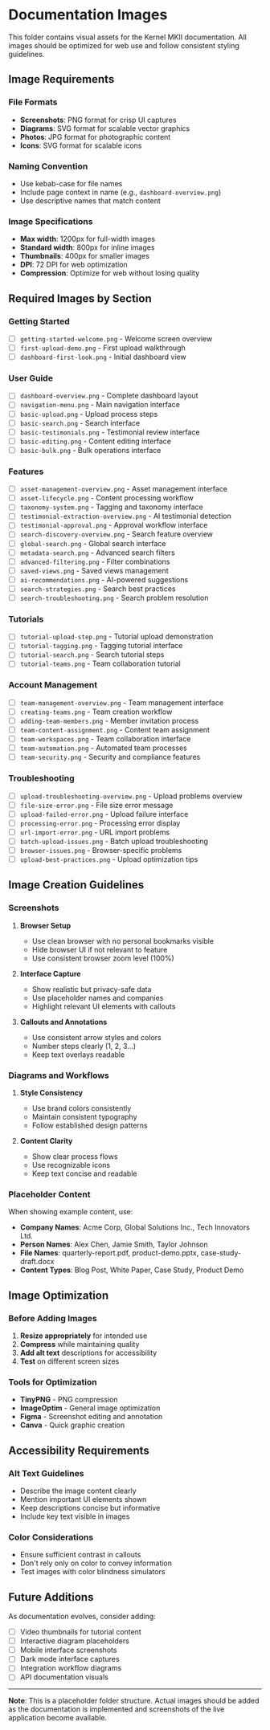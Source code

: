 # Documentation Images

This folder contains visual assets for the Kernel MKII documentation. All images should be optimized for web use and follow consistent styling guidelines.

## Image Requirements

### File Formats
- **Screenshots**: PNG format for crisp UI captures
- **Diagrams**: SVG format for scalable vector graphics
- **Photos**: JPG format for photographic content
- **Icons**: SVG format for scalable icons

### Naming Convention
- Use kebab-case for file names
- Include page context in name (e.g., `dashboard-overview.png`)
- Use descriptive names that match content

### Image Specifications
- **Max width**: 1200px for full-width images
- **Standard width**: 800px for inline images
- **Thumbnails**: 400px for smaller images
- **DPI**: 72 DPI for web optimization
- **Compression**: Optimize for web without losing quality

## Required Images by Section

### Getting Started
- [ ] `getting-started-welcome.png` - Welcome screen overview
- [ ] `first-upload-demo.png` - First upload walkthrough
- [ ] `dashboard-first-look.png` - Initial dashboard view

### User Guide
- [ ] `dashboard-overview.png` - Complete dashboard layout
- [ ] `navigation-menu.png` - Main navigation interface
- [ ] `basic-upload.png` - Upload process steps
- [ ] `basic-search.png` - Search interface
- [ ] `basic-testimonials.png` - Testimonial review interface
- [ ] `basic-editing.png` - Content editing interface
- [ ] `basic-bulk.png` - Bulk operations interface

### Features
- [ ] `asset-management-overview.png` - Asset management interface
- [ ] `asset-lifecycle.png` - Content processing workflow
- [ ] `taxonomy-system.png` - Tagging and taxonomy interface
- [ ] `testimonial-extraction-overview.png` - AI testimonial detection
- [ ] `testimonial-approval.png` - Approval workflow interface
- [ ] `search-discovery-overview.png` - Search feature overview
- [ ] `global-search.png` - Global search interface
- [ ] `metadata-search.png` - Advanced search filters
- [ ] `advanced-filtering.png` - Filter combinations
- [ ] `saved-views.png` - Saved views management
- [ ] `ai-recommendations.png` - AI-powered suggestions
- [ ] `search-strategies.png` - Search best practices
- [ ] `search-troubleshooting.png` - Search problem resolution

### Tutorials
- [ ] `tutorial-upload-step.png` - Tutorial upload demonstration
- [ ] `tutorial-tagging.png` - Tagging tutorial interface
- [ ] `tutorial-search.png` - Search tutorial steps
- [ ] `tutorial-teams.png` - Team collaboration tutorial

### Account Management
- [ ] `team-management-overview.png` - Team management interface
- [ ] `creating-teams.png` - Team creation workflow
- [ ] `adding-team-members.png` - Member invitation process
- [ ] `team-content-assignment.png` - Content team assignment
- [ ] `team-workspaces.png` - Team collaboration interface
- [ ] `team-automation.png` - Automated team processes
- [ ] `team-security.png` - Security and compliance features

### Troubleshooting
- [ ] `upload-troubleshooting-overview.png` - Upload problems overview
- [ ] `file-size-error.png` - File size error message
- [ ] `upload-failed-error.png` - Upload failure interface
- [ ] `processing-error.png` - Processing error display
- [ ] `url-import-error.png` - URL import problems
- [ ] `batch-upload-issues.png` - Batch upload troubleshooting
- [ ] `browser-issues.png` - Browser-specific problems
- [ ] `upload-best-practices.png` - Upload optimization tips

## Image Creation Guidelines

### Screenshots
1. **Browser Setup**
   - Use clean browser with no personal bookmarks visible
   - Hide browser UI if not relevant to feature
   - Use consistent browser zoom level (100%)

2. **Interface Capture**
   - Show realistic but privacy-safe data
   - Use placeholder names and companies
   - Highlight relevant UI elements with callouts

3. **Callouts and Annotations**
   - Use consistent arrow styles and colors
   - Number steps clearly (1, 2, 3...)
   - Keep text overlays readable

### Diagrams and Workflows
1. **Style Consistency**
   - Use brand colors consistently
   - Maintain consistent typography
   - Follow established design patterns

2. **Content Clarity**
   - Show clear process flows
   - Use recognizable icons
   - Keep text concise and readable

### Placeholder Content
When showing example content, use:
- **Company Names**: Acme Corp, Global Solutions Inc., Tech Innovators Ltd.
- **Person Names**: Alex Chen, Jamie Smith, Taylor Johnson
- **File Names**: quarterly-report.pdf, product-demo.pptx, case-study-draft.docx
- **Content Types**: Blog Post, White Paper, Case Study, Product Demo

## Image Optimization

### Before Adding Images
1. **Resize appropriately** for intended use
2. **Compress** while maintaining quality
3. **Add alt text** descriptions for accessibility
4. **Test** on different screen sizes

### Tools for Optimization
- **TinyPNG** - PNG compression
- **ImageOptim** - General image optimization
- **Figma** - Screenshot editing and annotation
- **Canva** - Quick graphic creation

## Accessibility Requirements

### Alt Text Guidelines
- Describe the image content clearly
- Mention important UI elements shown
- Keep descriptions concise but informative
- Include key text visible in images

### Color Considerations
- Ensure sufficient contrast in callouts
- Don't rely only on color to convey information
- Test images with color blindness simulators

## Future Additions

As documentation evolves, consider adding:
- [ ] Video thumbnails for tutorial content
- [ ] Interactive diagram placeholders
- [ ] Mobile interface screenshots
- [ ] Dark mode interface captures
- [ ] Integration workflow diagrams
- [ ] API documentation visuals

---

**Note**: This is a placeholder folder structure. Actual images should be added as the documentation is implemented and screenshots of the live application become available. 